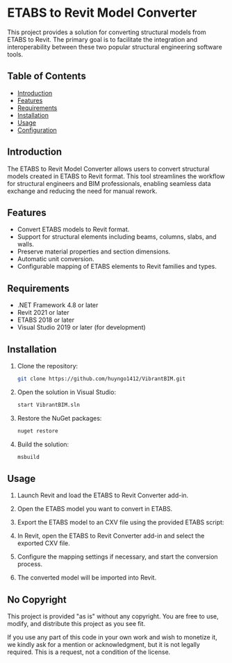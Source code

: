 # ETABS to Revit Model Converter
This project provides a solution for converting structural models from ETABS to Revit. The primary goal is to facilitate the integration and interoperability between these two popular structural engineering software tools.
## Table of Contents

- [Introduction](#introduction)
- [Features](#features)
- [Requirements](#requirements)
- [Installation](#installation)
- [Usage](#usage)
- [Configuration](#nocopyright)

## Introduction

The ETABS to Revit Model Converter allows users to convert structural models created in ETABS to Revit format. This tool streamlines the workflow for structural engineers and BIM professionals, enabling seamless data exchange and reducing the need for manual rework.

## Features

- Convert ETABS models to Revit format.
- Support for structural elements including beams, columns, slabs, and walls.
- Preserve material properties and section dimensions.
- Automatic unit conversion.
- Configurable mapping of ETABS elements to Revit families and types.

## Requirements

- .NET Framework 4.8 or later
- Revit 2021 or later
- ETABS 2018 or later
- Visual Studio 2019 or later (for development)
## Installation

1. Clone the repository:
    ```sh
    git clone https://github.com/huyngo1412/VibrantBIM.git
    ```

2. Open the solution in Visual Studio:
    ```sh
    start VibrantBIM.sln
    ```

3. Restore the NuGet packages:
    ```sh
    nuget restore
    ```

4. Build the solution:
    ```sh
    msbuild
    ```
## Usage

1. Launch Revit and load the ETABS to Revit Converter add-in.

2. Open the ETABS model you want to convert in ETABS.

3. Export the ETABS model to an CXV file using the provided ETABS script:

4. In Revit, open the ETABS to Revit Converter add-in and select the exported CXV file.

5. Configure the mapping settings if necessary, and start the conversion process.

6. The converted model will be imported into Revit.

## No Copyright

This project is provided "as is" without any copyright. You are free to use, modify, and distribute this project as you see fit.

If you use any part of this code in your own work and wish to monetize it, we kindly ask for a mention or acknowledgment, but it is not legally required. This is a request, not a condition of the license.

